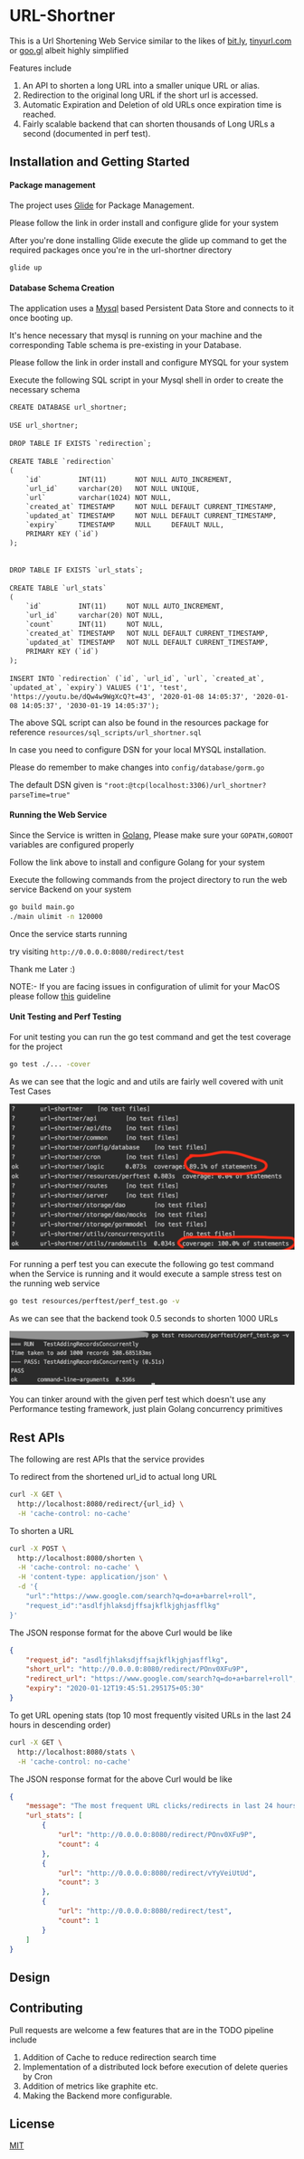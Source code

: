 # URL-Shortner
This is a Url Shortening Web Service similar to the likes of [bit.ly](https://bit.ly), [tinyurl.com](https://tinyurl.com/) or [goo.gl](https://goo.gl) albeit highly simplified

Features include
1. An API to shorten a long URL into a smaller unique URL or alias.
2. Redirection to the original long URL if the short url is accessed.
3. Automatic Expiration and Deletion of old URLs once expiration time is reached.
4. Fairly scalable backend that can shorten thousands of Long URLs a second (documented in perf test).

## Installation and Getting Started
#### Package management
The project uses [Glide](https://glide.sh/) for Package Management.

Please follow the link in order install and configure glide for your system

After you're done installing Glide execute the glide up command to get the required packages once you're in the url-shortner directory 

```bash
glide up
```
#### Database Schema Creation
The application uses a [Mysql](https://dev.mysql.com/downloads/installer/) based Persistent Data Store and connects to it once booting up. 

It's hence necessary that mysql is running on your machine and the corresponding Table schema is pre-existing in your Database.

Please follow the link in order install and configure MYSQL for your system

Execute the following SQL script in your Mysql shell in order to create the necessary schema 

```mysql
CREATE DATABASE url_shortner;

USE url_shortner;

DROP TABLE IF EXISTS `redirection`;

CREATE TABLE `redirection`
(
    `id`         INT(11)       NOT NULL AUTO_INCREMENT,
    `url_id`     varchar(20)   NOT NULL UNIQUE,
    `url`        varchar(1024) NOT NULL,
    `created_at` TIMESTAMP     NOT NULL DEFAULT CURRENT_TIMESTAMP,
    `updated_at` TIMESTAMP     NOT NULL DEFAULT CURRENT_TIMESTAMP,
    `expiry`     TIMESTAMP     NULL     DEFAULT NULL,
    PRIMARY KEY (`id`)
);


DROP TABLE IF EXISTS `url_stats`;

CREATE TABLE `url_stats`
(
    `id`         INT(11)     NOT NULL AUTO_INCREMENT,
    `url_id`     varchar(20) NOT NULL,
    `count`      INT(11)     NOT NULL,
    `created_at` TIMESTAMP   NOT NULL DEFAULT CURRENT_TIMESTAMP,
    `updated_at` TIMESTAMP   NOT NULL DEFAULT CURRENT_TIMESTAMP,
    PRIMARY KEY (`id`)
);

INSERT INTO `redirection` (`id`, `url_id`, `url`, `created_at`, `updated_at`, `expiry`) VALUES ('1', 'test', 'https://youtu.be/dQw4w9WgXcQ?t=43', '2020-01-08 14:05:37', '2020-01-08 14:05:37', '2030-01-19 14:05:37');
```
The above SQL script can also be found in the resources package for reference 
`resources/sql_scripts/url_shortner.sql`

In case you need to configure DSN for your local MYSQL installation. 

Please do remember to make changes into
`config/database/gorm.go`

The default DSN given is 
``"root:@tcp(localhost:3306)/url_shortner?parseTime=true"``

####  Running the Web Service
Since the Service is written in [Golang](https://golang.org/), Please make sure your ``GOPATH,GOROOT`` variables are configured properly 

Follow the link above to install and configure Golang for your system

Execute the following commands from the project directory to run the web service Backend on your system

```bash
go build main.go
./main ulimit -n 120000
```

Once the service starts running 

try visiting ``http://0.0.0.0:8080/redirect/test``

Thank me Later :)

NOTE:- If you are facing issues in configuration of ulimit for your MacOS please follow [this](http://blog.mact.me/2014/10/22/yosemite-upgrade-changes-open-file-limit) guideline  

#### Unit Testing and Perf Testing
For unit testing you can run the go test command and get the test coverage for the project 

```bash
go test ./... -cover
```
As we can see that the logic and and utils are fairly well covered with unit Test Cases 

![](resources/images/test_coverage.png)

For running a perf test you can execute the following go test command when the Service is running and it would execute a sample stress test on the running web service
```bash
go test resources/perftest/perf_test.go -v
```

As we can see that the backend took 0.5 seconds to shorten 1000 URLs 

![](resources/images/perf_test_result.png)

You can tinker around with the given perf test which doesn't use any Performance testing framework, just plain Golang concurrency primitives 

## Rest APIs
The following are rest APIs that the service provides


To redirect from the shortened url_id to actual long URL 
```bash
curl -X GET \
  http://localhost:8080/redirect/{url_id} \
  -H 'cache-control: no-cache' 
``` 

To shorten a URL 
```bash
curl -X POST \
  http://localhost:8080/shorten \
  -H 'cache-control: no-cache' \
  -H 'content-type: application/json' \
  -d '{
	"url":"https://www.google.com/search?q=do+a+barrel+roll",
	"request_id":"asdlfjhlaksdjffsajkflkjghjasfflkg"
}'
```
The JSON response format for the above Curl would  be like
```json
{
    "request_id": "asdlfjhlaksdjffsajkflkjghjasfflkg",
    "short_url": "http://0.0.0.0:8080/redirect/POnv0XFu9P",
    "redirect_url": "https://www.google.com/search?q=do+a+barrel+roll",
    "expiry": "2020-01-12T19:45:51.295175+05:30"
}
```

To get URL opening stats (top 10 most frequently visited URLs in the last 24 hours in descending order)
````bash
curl -X GET \
  http://localhost:8080/stats \
  -H 'cache-control: no-cache' 
````

The JSON response format for the above Curl would be like
```json
{
    "message": "The most frequent URL clicks/redirects in last 24 hours",
    "url_stats": [
        {
            "url": "http://0.0.0.0:8080/redirect/POnv0XFu9P",
            "count": 4
        },
        {
            "url": "http://0.0.0.0:8080/redirect/vYyVeiUtUd",
            "count": 3
        },
        {
            "url": "http://0.0.0.0:8080/redirect/test",
            "count": 1
        }
    ]
}
```

## Design


## Contributing
Pull requests are welcome a few features that are in the TODO pipeline include 
1. Addition of Cache to reduce redirection search time
2. Implementation of a distributed lock before execution of delete queries by Cron
3. Addition of metrics like graphite etc.
4. Making the Backend more configurable.



## License
[MIT](https://choosealicense.com/licenses/mit/)